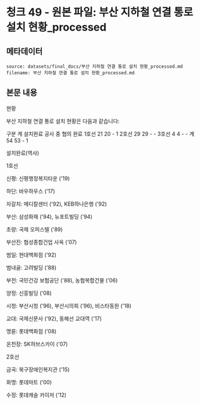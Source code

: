 # 청크 49 - 원본 파일: 부산 지하철 연결 통로 설치 현황_processed

## 메타데이터

```
source: datasets/final_docs/부산 지하철 연결 통로 설치 현황_processed.md
filename: 부산 지하철 연결 통로 설치 현황_processed.md
```

## 본문 내용

현황

부산 지하철 연결 통로 설치 현황은 다음과 같습니다:

구분 계 설치완료 공사 중 협의 완료 1호선 21 20 - 1 2호선 29 29 - - 3호선 4 4 - - 계 54 53 - 1

설치완료(역사)

1호선

신평: 신평행정복지타운 ('19)

하단: 바우하우스 ('17)

자갈치: 메디칼센터 ('92), KEB하나은행 ('92)

부산: 삼성화재 ('94), 뉴포트빌딩 ('94)

초량: 국제 오피스텔 ('89)

부산진: 협성종합건업 사옥 ('07)

범일: 현대백화점 ('92)

범내골: 고려빌딩 ('88)

부전: 국민건강 보험공단 ('88), 농협복합건물 ('06)

양정: 신흥빌딩 ('08)

시청: 부산시청 ('96), 부산시의회 ('96), 비스타동원 ('18)

교대: 국제신문사 ('92), 동해선 교대역 ('17)

명륜: 롯데백화점 ('08)

온천장: SK허브스카이 ('07)

2호선

금곡: 북구장애인복지관 ('15)

화명: 롯데마트 ('00)

수정: 롯데캐슬 카이저 ('12)